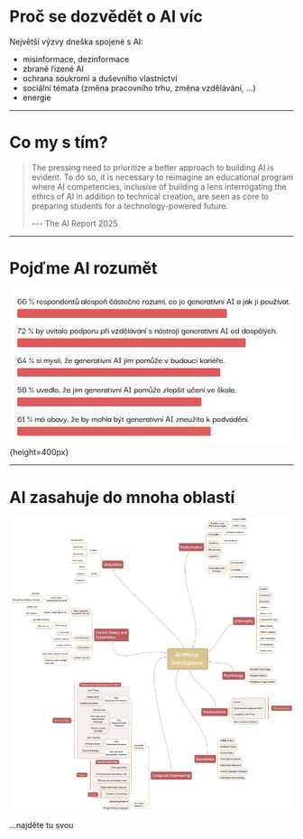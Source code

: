 # Proč se dozvědět o AI víc

Největší výzvy dneška spojené s AI:

- misinformace, dezinformace
- zbraně řízené AI
- ochrana soukromí a duševního vlastnictví
- sociální témata (změna pracovního trhu, změna vzdělávání, ...)
- energie

---

# Co my s tím?

> The pressing need to prioritize a better approach to building AI is evident. To do so, it is necessary to reimagine an educational program where AI competencies, inclusive of building a lens interrogating the ethics of AI in addition to technical creation, are seen as core to preparing students for a technology-powered future. 
>
> --- The AI Report 2025

---

# Pojďme AI rozumět

![](jak_rozumi.png){height=400px}

--- 
# AI zasahuje do mnoha oblastí

![](ai_whole.png)

...najděte tu svou

